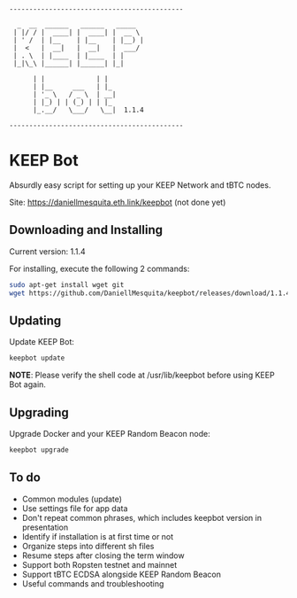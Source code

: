 ```
--------------------------------------------

  _  __  ______   ______   _____  
 | |/ / |  ____| |  ____| |  __ \ 
 | ' /  | |__    | |__    | |__) |
 |  <   |  __|   |  __|   |  ___/ 
 | . \  | |____  | |____  | |     
 |_|\_\ |______| |______| |_|     
 
      | |             | |  
      | |__     ___   | |_ 
      | '_ \   / _ \  | __|
      | |_) | | (_) | | |_ 
      |_.__/   \___/   \__|  1.1.4
  
--------------------------------------------
```

# KEEP Bot

Absurdly easy script for setting up your KEEP Network and tBTC nodes.

Site: https://daniellmesquita.eth.link/keepbot (not done yet)

## Downloading and Installing

Current version: 1.1.4

For installing, execute the following 2 commands:

```sh
sudo apt-get install wget git
wget https://github.com/DaniellMesquita/keepbot/releases/download/1.1.4/keepbot.tar.gz -O keepbot.tar.gz && mkdir keepbot && mv keepbot.tar.gz keepbot && cd keepbot && tar -zxvf keepbot.tar.gz && sudo chmod +x install.sh && sudo sh ./install.sh
```

## Updating

Update KEEP Bot:

```sh
keepbot update
```

**NOTE**: Please verify the shell code at /usr/lib/keepbot before using KEEP Bot again.

## Upgrading

Upgrade Docker and your KEEP Random Beacon node:

```sh
keepbot upgrade
```

## To do

* Common modules (update)
* Use settings file for app data
* Don't repeat common phrases, which includes keepbot version in presentation
* Identify if installation is at first time or not
* Organize steps into different sh files
* Resume steps after closing the term window
* Support both Ropsten testnet and mainnet
* Support tBTC ECDSA alongside KEEP Random Beacon
* Useful commands and troubleshooting
